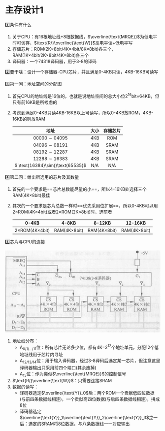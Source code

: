 # 主存设计$\textbf{1}$

:one:条件有什么

1. 关于$\text{CPU}$：有$\text{16}$根地址线$\text{+}8$根数据线，$\overline{\text{MRQE}}$为低电平时可访存，$\text{R/}\overline{\text{W}}$高电平读$\text{+}$低电平写
2. 存储芯片：$\text{ROM}$($\text{2K×8bit/4K×4bit/8K×8bit}$)各三个，$\text{RAM}$($\text{1K×4bit/2K×8bit/4K×8bit}$)各三个
3. 译码器：一个$\text{74318}$译码器，用于$\text{3-8}$的译码

:two:要干啥：设计一个存储器$\text{-CPU}$芯片，并且满足$\text{0-4KB}$只读，$\text{4KB-16KB}$可读写

:three:第一问：地址空间的分配图

1. 首先$\text{CPU}$的地址线是$\text{16}$位的，也就是说地址空间的总大小位${2^{16}}\text{bit=}64\text{KB}$，但只有前$\text{16KB}$是所考虑的

2. 考虑到满足$\text{0-4KB}$只读$\text{4KB-16KB}$以上可读写，所以$\text{0-4KB}$放$\text{ROM}$，$\text{4KB-16KB}$的则放$\text{RAM}$

   |               地址                |     大小     |   存储芯片    |
   | :-------------------------------: | :----------: | :-----------: |
   | $\text{00000}\sim{}\text{04095}$  | $\text{4KB}$ | $\text{ROM}$  |
   | $\text{04096}\sim{}\text{08191}$  | $\text{4KB}$ | $\text{SRAM}$ |
   | $\text{08192}\sim{}\text{12287}$  | $\text{4KB}$ | $\text{SRAM}$ |
   | $\text{12288}\sim{}\text{16383}$  | $\text{4KB}$ | $\text{SRAM}$ |
   | $ \text{16384}\sim{}\text{65535}$ | $\text{N/A}$ | $\text{N/A}$  |

:four:第二问：给出所选用的芯片及其数量

1. 首先的一个要求是==芯片总数能尽量的小==，所以$\text{4-16KB}$处选择三个$\text{RAM(4K×8bit)}$最佳

2. 其次的一个要求是芯片总数一样时==优先采用位扩展==，所以$\text{0-4KB}$可以用$2\text{×ROM(4K×4bit)}$或者$2\text{×ROM(2K×8bit)}$时，选前者

   |    $\textbf{0-4KB}$     |   $\textbf{4-8KB}$    |   $\textbf{8-12KB}$   |  $\textbf{12-16KB}$   |
   | :---------------------: | :-------------------: | :-------------------: | :-------------------: |
   | $\text{2×ROM(4K×4bit)}$ | $\text{RAM(4K×8bit)}$ | $\text{RAM(4K×8bit)}$ | $\text{RAM(4K×8bit)}$ |

:five:芯片与$\text{CPU}$的连接

<img src="https://raw.githubusercontent.com/DANNHIROAKI/New-Picture-Bed/main/img/image-20240131180838899.png" alt="image-20240131180838899" width=700 />  

1. 地址线分布：
   - $\text{A}_{0/1/.../11}$位：所有芯片无论多少位，都有$\text{4K=}2^{12}$个地址单元，分配$\text{12}$个低地址线用于芯片内寻址
   - $\text{A}_{12/13/14}$位：用于输入译码器，经过$\text{3-8}$译码后选定某一芯片，但注意这里译码器输出只采用前四个端口(其余废掉)
   - $\text{A}_{15}$位：作为类似$\overline{\text{MRQE}}$的控制信号
2. $\text{R/}\overline{\text{W}}$：只需要连接$\text{SRAM}$
3. 数据的读写：
   - 译码器选定$\overline{\text{Y}}_0$后：两个$\text{ROM}$一个贡献低四位数据(与前四条数据线相连)，一个贡献高四位数据(与后四条数据线相连)，拼成$\text{8}$位
   - 译码器选定$\overline{\text{Y}}_1\overline{\text{Y}}_2\overline{\text{Y}}_3$之一后：选定的$\text{SRAM}$将$\text{8}$位数据，与八条数据线一一对应输出
